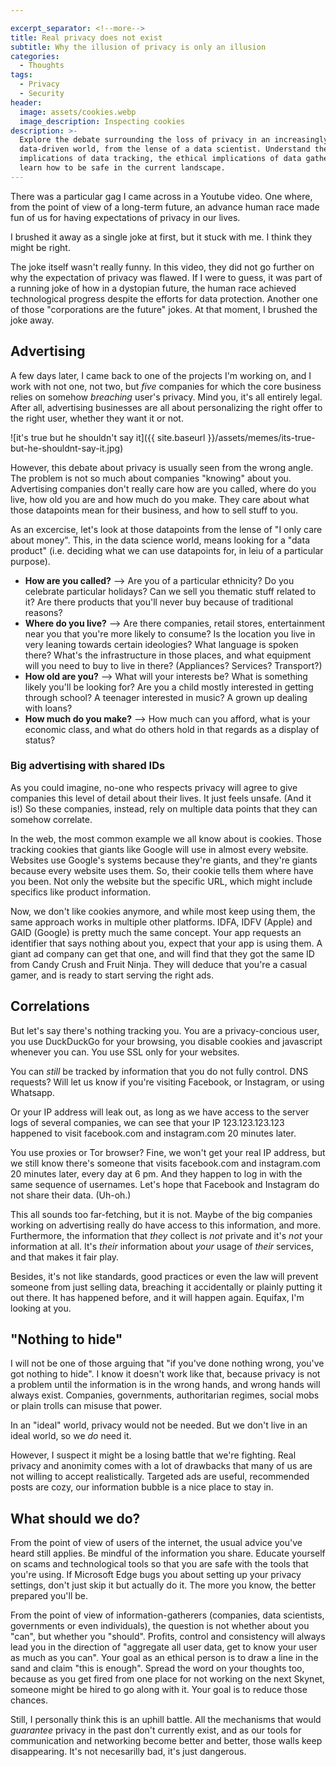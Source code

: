 ```yaml
---

excerpt_separator: <!--more-->
title: Real privacy does not exist
subtitle: Why the illusion of privacy is only an illusion
categories:
  - Thoughts
tags:
  - Privacy
  - Security
header:
  image: assets/cookies.webp
  image_description: Inspecting cookies
description: >-
  Explore the debate surrounding the loss of privacy in an increasingly
  data-driven world, from the lense of a data scientist. Understand the
  implications of data tracking, the ethical implications of data gathering, and
  learn how to be safe in the current landscape.
---
```




There was a particular gag I came across in a Youtube video. One where, from the point of view of a long-term future, an advance human race made fun of us for having expectations of privacy in our lives.

I brushed it away as a single joke at first, but it stuck with me. I think they might be right.

<!--more-->

The joke itself wasn't really funny. In this video, they did not go further on why the expectation of privacy was flawed. If I were to guess, it was part of a running joke of how in a dystopian future, the human race achieved technological progress despite the efforts for data protection. Another one of those "corporations are the future" jokes. At that moment, I brushed the joke away.

## Advertising

A few days later, I came back to one of the projects I'm working on, and I work with not one, not two, but _five_ companies for which the core business relies on somehow _breaching_ user's privacy. Mind you, it's all entirely legal. After all, advertising businesses are all about personalizing the right offer to the right user, whether they want it or not.

![it's true but he shouldn't say it]({{ site.baseurl }}/assets/memes/its-true-but-he-shouldnt-say-it.jpg)

However, this debate about privacy is usually seen from the wrong angle. The problem is not so much about companies "knowing" about you. Advertising companies don't really care how are you called, where do you live, how old you are and how much do you make. They care about what those datapoints mean for their business, and how to sell stuff to you.

As an excercise, let's look at those datapoints from the lense of "I only care about money". This, in the data science world, means looking for a "data product" (i.e. deciding what we can use datapoints for, in leiu of a particular purpose).

- **How are you called?** --> Are you of a particular ethnicity? Do you celebrate particular holidays? Can we sell you thematic stuff related to it? Are there products that you'll never buy because of traditional reasons?
- **Where do you live?** --> Are there companies, retail stores, entertainment near you that you're more likely to consume? Is the location you live in very leaning towards certain ideologies? What language is spoken there? What's the infrastructure in those places, and what equipment will you need to buy to live in there? (Appliances? Services? Transport?)
- **How old are you?** --> What will your interests be? What is something likely you'll be looking for? Are you a child mostly interested in getting through school? A teenager interested in music? A grown up dealing with loans?
- **How much do you make?** --> How much can you afford, what is your economic class, and what do others hold in that regards as a display of status?

### Big advertising with shared IDs

As you could imagine, no-one who respects privacy will agree to give companies this level of detail about their lives. It just feels unsafe. (And it is!) So these companies, instead, rely on multiple data points that they can somehow correlate.

In the web, the most common example we all know about is cookies. Those tracking cookies that giants like Google will use in almost every website. Websites use Google's systems because they're giants, and they're giants because every website uses them. So, their cookie tells them where have you been. Not only the website but the specific URL, which might include specifics like product information.

Now, we don't like cookies anymore, and while most keep using them, the same approach works in multiple other platforms. IDFA, IDFV (Apple) and GAID (Google) is pretty much the same concept. Your app requests an identifier that says nothing about you, expect that your app is using them. A giant ad company can get that one, and will find that they got the same ID from Candy Crush and Fruit Ninja. They will deduce that you're a casual gamer, and is ready to start serving the right ads.

## Correlations

But let's say there's nothing tracking you. You are a privacy-concious user, you use DuckDuckGo for your browsing, you disable cookies and javascript whenever you can. You use SSL only for your websites.

You can *still* be tracked by information that you do not fully control. DNS requests? Will let us know if you're visiting Facebook, or Instagram, or using Whatsapp.

Or your IP address will leak out, as long as we have access to the server logs of several companies, we can see that your IP 123.123.123.123 happened to visit facebook.com and instagram.com 20 minutes later.

You use proxies or Tor browser? Fine, we won't get your real IP address, but we still know there's someone that visits facebook.com and instagram.com 20 minutes later, every day at 6 pm. And they happen to log in with the same sequence of usernames. Let's hope that Facebook and Instagram do not share their data. (Uh-oh.)

This all sounds too far-fetching, but it is not. Maybe of the big companies working on advertising really do have access to this information, and more. Furthermore, the information that _they_ collect is _not_ private and it's _not_ your information at all. It's _their_ information about _your_ usage of _their_ services, and that makes it fair play.

Besides, it's not like standards, good practices or even the law will prevent someone from just selling data, breaching it accidentally or plainly putting it out there. It has happened before, and it will happen again. Equifax, I'm looking at you.

## "Nothing to hide"

I will not be one of those arguing that "if you've done nothing wrong, you've got nothing to hide". I know it doesn't work like that, because privacy is not a problem until the information is in the wrong hands, and wrong hands will always exist. Companies, governments, authoritarian regimes, social mobs or plain trolls can misuse that power.

In an "ideal" world, privacy would not be needed. But we don't live in an ideal world, so we _do_ need it.

However, I suspect it might be a losing battle that we're fighting. Real privacy and anonimity comes with a lot of drawbacks that many of us are not willing to accept realistically. Targeted ads are useful, recommended posts are cozy, our information bubble is a nice place to stay in.

## What should we do?

From the point of view of users of the internet, the usual advice you've heard still applies. Be mindful of the information you share. Educate yourself on scams and technological tools so that you are safe with the tools that you're using. If Microsoft Edge bugs you about setting up your privacy settings, don't just skip it but actually do it. The more you know, the better prepared you'll be.

From the point of view of information-gatherers (companies, data scientists, governments or even individuals), the question is not whether about you "can", but whether you "should". Profits, control and consistency will always lead you in the direction of "aggregate all user data, get to know your user as much as you can". Your goal as an ethical person is to draw a line in the sand and claim "this is enough". Spread the word on your thoughts too, because as you get fired from one place for not working on the next Skynet, someone might be hired to go along with it. Your goal is to reduce those chances.

Still, I personally think this is an uphill battle. All the mechanisms that would _guarantee_ privacy in the past don't currently exist, and as our tools for communication and networking become better and better, those walls keep disappearing. It's not necesarilly bad, it's just dangerous.